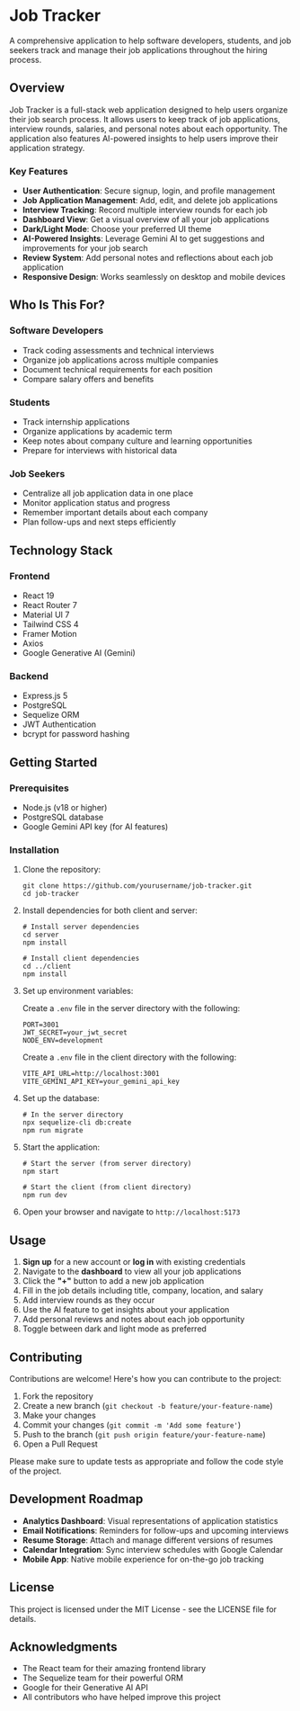 # Job Tracker

A comprehensive application to help software developers, students, and job seekers track and manage their job applications throughout the hiring process.

## Overview

Job Tracker is a full-stack web application designed to help users organize their job search process. It allows users to keep track of job applications, interview rounds, salaries, and personal notes about each opportunity. The application also features AI-powered insights to help users improve their application strategy.

### Key Features

- **User Authentication**: Secure signup, login, and profile management
- **Job Application Management**: Add, edit, and delete job applications
- **Interview Tracking**: Record multiple interview rounds for each job
- **Dashboard View**: Get a visual overview of all your job applications
- **Dark/Light Mode**: Choose your preferred UI theme
- **AI-Powered Insights**: Leverage Gemini AI to get suggestions and improvements for your job search
- **Review System**: Add personal notes and reflections about each job application
- **Responsive Design**: Works seamlessly on desktop and mobile devices

## Who Is This For?

### Software Developers

- Track coding assessments and technical interviews
- Organize job applications across multiple companies
- Document technical requirements for each position
- Compare salary offers and benefits

### Students

- Track internship applications
- Organize applications by academic term
- Keep notes about company culture and learning opportunities
- Prepare for interviews with historical data

### Job Seekers

- Centralize all job application data in one place
- Monitor application status and progress
- Remember important details about each company
- Plan follow-ups and next steps efficiently

## Technology Stack

### Frontend

- React 19
- React Router 7
- Material UI 7
- Tailwind CSS 4
- Framer Motion
- Axios
- Google Generative AI (Gemini)

### Backend

- Express.js 5
- PostgreSQL
- Sequelize ORM
- JWT Authentication
- bcrypt for password hashing

## Getting Started

### Prerequisites

- Node.js (v18 or higher)
- PostgreSQL database
- Google Gemini API key (for AI features)

### Installation

1. Clone the repository:

   ```
   git clone https://github.com/yourusername/job-tracker.git
   cd job-tracker
   ```

2. Install dependencies for both client and server:

   ```
   # Install server dependencies
   cd server
   npm install

   # Install client dependencies
   cd ../client
   npm install
   ```

3. Set up environment variables:

   Create a `.env` file in the server directory with the following:

   ```
   PORT=3001
   JWT_SECRET=your_jwt_secret
   NODE_ENV=development
   ```

   Create a `.env` file in the client directory with the following:

   ```
   VITE_API_URL=http://localhost:3001
   VITE_GEMINI_API_KEY=your_gemini_api_key
   ```

4. Set up the database:

   ```
   # In the server directory
   npx sequelize-cli db:create
   npm run migrate
   ```

5. Start the application:

   ```
   # Start the server (from server directory)
   npm start

   # Start the client (from client directory)
   npm run dev
   ```

6. Open your browser and navigate to `http://localhost:5173`

## Usage

1. **Sign up** for a new account or **log in** with existing credentials
2. Navigate to the **dashboard** to view all your job applications
3. Click the **"+"** button to add a new job application
4. Fill in the job details including title, company, location, and salary
5. Add interview rounds as they occur
6. Use the AI feature to get insights about your application
7. Add personal reviews and notes about each job opportunity
8. Toggle between dark and light mode as preferred

## Contributing

Contributions are welcome! Here's how you can contribute to the project:

1. Fork the repository
2. Create a new branch (`git checkout -b feature/your-feature-name`)
3. Make your changes
4. Commit your changes (`git commit -m 'Add some feature'`)
5. Push to the branch (`git push origin feature/your-feature-name`)
6. Open a Pull Request

Please make sure to update tests as appropriate and follow the code style of the project.

## Development Roadmap

- **Analytics Dashboard**: Visual representations of application statistics
- **Email Notifications**: Reminders for follow-ups and upcoming interviews
- **Resume Storage**: Attach and manage different versions of resumes
- **Calendar Integration**: Sync interview schedules with Google Calendar
- **Mobile App**: Native mobile experience for on-the-go job tracking

## License

This project is licensed under the MIT License - see the LICENSE file for details.

## Acknowledgments

- The React team for their amazing frontend library
- The Sequelize team for their powerful ORM
- Google for their Generative AI API
- All contributors who have helped improve this project
